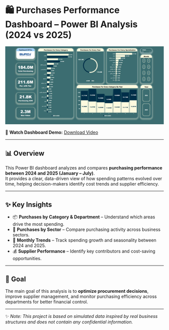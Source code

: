 # 🛍️ Purchases Performance Dashboard – Power BI Analysis (2024 vs 2025)

![Dashboard Preview](purchase%20comparing.jpg)

🎥 **Watch Dashboard Demo:** [Download Video](Purchase%202024%20&%202025.mp4)

---

## 📊 Overview
This Power BI dashboard analyzes and compares **purchasing performance between 2024 and 2025 (January – July)**.  
It provides a clear, data-driven view of how spending patterns evolved over time, helping decision-makers identify cost trends and supplier efficiency.

---

## ✨ Key Insights
- 📦 **Purchases by Category & Department** – Understand which areas drive the most spending.  
- 🏢 **Purchases by Sector** – Compare purchasing activity across business sectors.  
- 📅 **Monthly Trends** – Track spending growth and seasonality between 2024 and 2025.  
- 💰 **Supplier Performance** – Identify key contributors and cost-saving opportunities.  

---

## 🎯 Goal
The main goal of this analysis is to **optimize procurement decisions**, improve supplier management, and monitor purchasing efficiency across departments for better financial control.

---

✨ *Note: This project is based on simulated data inspired by real business structures and does not contain any confidential information.*
